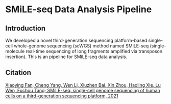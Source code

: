 SMiLE-seq Data Analysis Pipeline
===========

Introduction
------
We developed a novel third-generation sequencing platform-based single-cell whole-genome sequencing (scWGS) method named SMiLE-seq (single-molecule real-time sequencing of long fragments amplified via transposon insertion). 
This is an pipeline for SMiLE-seq data analysis. 


Citation
--------
[Xiaoying Fan, Cheng Yang, Wen Li, Xiuzhen Bai, Xin Zhou, Haoling Xie, Lu Wen, Fuchou Tang; SMiLE-seq: single-cell genome sequencing of human cells on a third-generation sequencing platform, 2021]()
